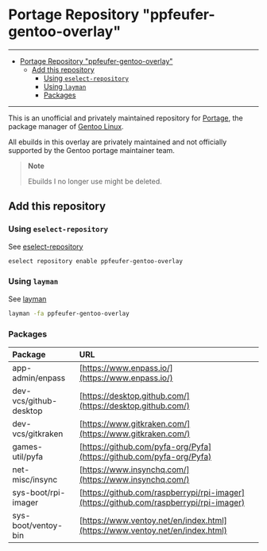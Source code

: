 # Portage Repository "ppfeufer-gentoo-overlay"

---

<!-- TOC -->
* [Portage Repository "ppfeufer-gentoo-overlay"](#portage-repository-ppfeufer-gentoo-overlay)
  * [Add this repository](#add-this-repository)
    * [Using `eselect-repository`](#using-eselect-repository)
    * [Using `layman`](#using-layman)
    * [Packages](#packages)
<!-- TOC -->

---


This is an unofficial and privately maintained repository for
[Portage](https://wiki.gentoo.org/wiki/Project:Portage), the
package manager of [Gentoo Linux](https://gentoo.org/).

All ebuilds in this overlay are privately maintained and not
officially supported by the Gentoo portage maintainer team.

> **Note**
>
> Ebuilds I no longer use might be deleted.


## Add this repository

### Using `eselect-repository`

See [eselect-repository]

```bash
eselect repository enable ppfeufer-gentoo-overlay
```


### Using `layman`

See [layman]

```bash
layman -fa ppfeufer-gentoo-overlay
```

### Packages

| Package                | URL                                                                                    |
|:-----------------------|:---------------------------------------------------------------------------------------|
| app-admin/enpass       | [https://www.enpass.io/](https://www.enpass.io/)                                       |
| dev-vcs/github-desktop | [https://desktop.github.com/](https://desktop.github.com/)                             |
| dev-vcs/gitkraken      | [https://www.gitkraken.com/](https://www.gitkraken.com/)                               |
| games-util/pyfa        | [https://github.com/pyfa-org/Pyfa](https://github.com/pyfa-org/Pyfa)                   |
| net-misc/insync        | [https://www.insynchq.com/](https://www.insynchq.com/)                                 |
| sys-boot/rpi-imager    | [https://github.com/raspberrypi/rpi-imager](https://github.com/raspberrypi/rpi-imager) |
| sys-boot/ventoy-bin    | [https://www.ventoy.net/en/index.html](https://www.ventoy.net/en/index.html)           |


<!-- Links -->
[eselect-repository]: https://wiki.gentoo.org/wiki/Eselect/Repository "Gentoo Wiki: Eselect/Repository"
[layman]: https://wiki.gentoo.org/wiki/Layman "Gentoo Wiki: Layman"
